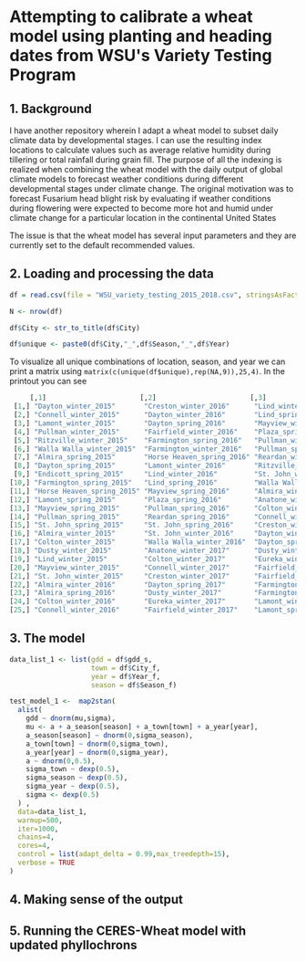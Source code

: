 # Attempting to calibrate a wheat model using planting and heading dates from WSU's Variety Testing Program

## 1. Background

I have another repository wherein I adapt a wheat model to subset daily climate data by developmental stages. I can use the resulting index locations to calculate values such as average relative humidity during tillering or total rainfall during grain fill. The purpose of all the indexing is realized when combining the wheat model with the daily output of global climate models to forecast weather conditions during different developmental stages under climate change. The original motivation was to forecast Fusarium head blight risk by evaluating if weather conditions during flowering were expected to become more hot and humid under climate change for a particular location in the continental United States

The issue is that the wheat model has several input parameters and they are currently set to the default recommended values. 

## 2. Loading and processing the data

```r
df = read.csv(file = "WSU_variety_testing_2015_2018.csv", stringsAsFactors = FALSE)

N <- nrow(df)

df$City <- str_to_title(df$City)

df$unique <- paste0(df$City,"_",df$Season,"_",df$Year)
```

To visualize all unique combinations of location, season, and year we can print a matrix using `matrix(c(unique(df$unique),rep(NA,9)),25,4)`. In the printout you can see

```r
     [,1]                       [,2]                       [,3]                      [,4]                     
 [1,] "Dayton_winter_2015"       "Creston_winter_2016"      "Lind_winter_2017"        "Lind_winter_2018"       
 [2,] "Connell_winter_2015"      "Dayton_winter_2016"       "Lind_spring_2017"        "Lind_spring_2018"       
 [3,] "Lamont_winter_2015"       "Dayton_spring_2016"       "Mayview_winter_2017"     "Mayview_winter_2018"    
 [4,] "Pullman_winter_2015"      "Fairfield_winter_2016"    "Plaza_spring_2017"       "Moses Lake_winter_2018" 
 [5,] "Ritzville_winter_2015"    "Farmington_spring_2016"   "Pullman_winter_2017"     "Pasco_winter_2018"      
 [6,] "Walla Walla_winter_2015"  "Farmington_winter_2016"   "Pullman_spring_2017"     "Plaza_spring_2018"      
 [7,] "Almira_spring_2015"       "Horse Heaven_spring_2016" "Reardan_winter_2017"     "Pullman_winter_2018"    
 [8,] "Dayton_spring_2015"       "Lamont_winter_2016"       "Ritzville_winter_2017"   "Pullman_spring_2018"    
 [9,] "Endicott_spring_2015"     "Lind_winter_2016"         "St. John_winter_2017"    "Reardan_winter_2018"    
[10,] "Farmington_spring_2015"   "Lind_spring_2016"         "Walla Walla_winter_2017" "Reardan_spring_2018"    
[11,] "Horse Heaven_spring_2015" "Mayview_spring_2016"      "Almira_winter_2018"      "Ritzville_winter_2018"  
[12,] "Lamont_spring_2015"       "Plaza_spring_2016"        "Anatone_winter_2018"     "St. Andrews_winter_2018"
[13,] "Mayview_spring_2015"      "Pullman_spring_2016"      "Colton_winter_2018"      "St. John_spring_2018"   
[14,] "Pullman_spring_2015"      "Reardan_spring_2016"      "Connell_winter_2018"     "St. John_winter_2018"   
[15,] "St. John_spring_2015"     "St. John_spring_2016"     "Creston_winter_2018"     "Walla Walla_winter_2018"
[16,] "Almira_winter_2015"       "St. John_winter_2016"     "Dayton_winter_2018"      "Walla Walla_spring_2018"
[17,] "Colton_winter_2015"       "Walla Walla_winter_2016"  "Dayton_spring_2018"      NA                       
[18,] "Dusty_winter_2015"        "Anatone_winter_2017"      "Dusty_winter_2018"       NA                       
[19,] "Lind_winter_2015"         "Colton_winter_2017"       "Eureka_winter_2018"      NA                       
[20,] "Mayview_winter_2015"      "Connell_winter_2017"      "Fairfield_spring_2018"   NA                       
[21,] "St. John_winter_2015"     "Creston_winter_2017"      "Fairfield_winter_2018"   NA                       
[22,] "Almira_winter_2016"       "Dayton_spring_2017"       "Farmington_spring_2018"  NA                       
[23,] "Almira_spring_2016"       "Dusty_winter_2017"        "Farmington_winter_2018"  NA                       
[24,] "Colton_winter_2016"       "Eureka_winter_2017"       "Lamont_winter_2018"      NA                       
[25,] "Connell_winter_2016"      "Fairfield_winter_2017"    "Lamont_spring_2018"      NA         
```

## 3. The model

```r
data_list_1 <- list(gdd = df$gdd_s,
                    town = df$City_f,
                    year = df$Year_f,
                    season = df$Season_f)

test_model_1 <-  map2stan(
  alist(
    gdd ~ dnorm(mu,sigma),
    mu <- a + a_season[season] + a_town[town] + a_year[year],
    a_season[season] ~ dnorm(0,sigma_season),
    a_town[town] ~ dnorm(0,sigma_town),
    a_year[year] ~ dnorm(0,sigma_year),
    a ~ dnorm(0,0.5),
    sigma_town ~ dexp(0.5),
    sigma_season ~ dexp(0.5),
    sigma_year ~ dexp(0.5),
    sigma <- dexp(0.5)
  ) ,
  data=data_list_1,
  warmup=500,
  iter=1000,
  chains=4,
  cores=4,
  control = list(adapt_delta = 0.99,max_treedepth=15),
  verbose = TRUE
) 
```

## 4. Making sense of the output

## 5. Running the CERES-Wheat model with updated phyllochrons


